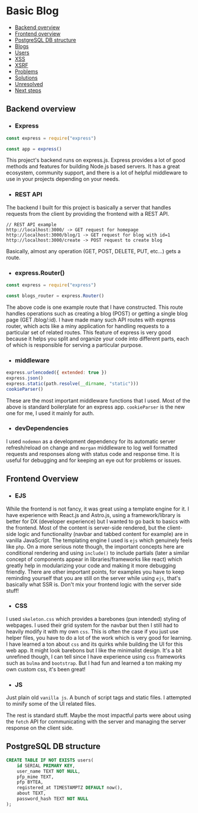# Basic Blog

- [Backend overview](#backend-overview)
- [Frontend overview](#frontend-overview)
- [PostgreSQL DB structure]()
- [Blogs]()
- [Users]()
- [XSS]()
- [XSRF]()
- [Problems]()
- [Solutions]()
- [Unresolved]()
- [Next steps]()

## Backend overview
- ### Express

```js
const express = require("express")

const app = express()
```
This project's backend runs on express.js. Express provides a lot of good methods and features for building Node.js based servers. It has a great ecosystem, community support, and there is a lot of helpful middleware to use in your projects depending on your needs. 

- ### REST API
The backend I built for this project is basically a server that handles requests from the client by providing the frontend with a REST API.

```
// REST API example
http://localhost:3000/ -> GET request for homepage
http://localhost:3000/blog/1 -> GET request for blog with id=1
http://localhost:3000/create -> POST request to create blog
```
Basically, almost any operation (GET, POST, DELETE, PUT, etc...) gets a route.

- ### express.Router()
```js
const express = require("express")

const blogs_router = express.Router()
```

The above code is one example route that I have constructed. This route handles operations such as creating a blog (POST) or getting a single blog page (GET /blog/:id). I have made many such API routes with express router, which acts like a miny application for handling requests to a particular set of related routes. This feature of express is very good because it helps you split and organize your code into different parts, each of which is responsible for serving a particular purpose.

- ### middleware
```js
express.urlencoded({ extended: true })
express.json()
express.static(path.resolve(__dirname, "static")))
cookieParser()
```
These are the most important middleware functions that I used. Most of the above is standard boilerplate for an express app. `cookieParser` is the new one for me, I used it mainly for auth.

- ### devDependencies
I used `nodemon` as a development dependency for its automatic server refresh/reload on change and `morgan` middleware to log well formatted requests and responses along with status code and response time. It is useful for debugging and for keeping an eye out for problems or issues.

## Frontend Overview

- ### EJS
While the frontend is not fancy, it was great using a template engine for it. I have experience with React.js and Astro.js, using a framework/library is better for DX (developer experience) but I wanted to go back to basics with the frontend. Most of the content is server-side rendered, but the client-side logic and functionality (navbar and tabbed content for example) are in vanilla JavaScript. The templating engine I used is `ejs` which genuinely feels like `php`. On a more serious note though, the important concepts here are conditional rendering and using `include()` to include partials (later a similar concept of components appear in libraries/frameworks like react) which greatly help in modularizing your code and making it more debugging friendly. There are other important points, for examples you have to keep reminding yourself that you are still on the server while using `ejs`, that's basically what SSR is. Don't mix your frontend logic with the server side stuff!

- ### CSS

I used `skeleton.css` which provides a barebones (pun intended) styling of webpages. I used their grid system for the navbar but then I still had to heavily modify it with my own `css`. This is often the case if you just use helper files, you have to do a lot of the work which is very good for learning. I have learned a ton about `css` and its quirks while building the UI for this web app. It might look barebons but I like the minimalist design. It's a bit unrefined though, I can tell since I have experience using `css` frameworks such as `bulma` and `bootstrap`. But I had fun and learned a ton making my own custom css, it's been great!

- ### JS
Just plain old `vanilla js`. A bunch of script tags and static files. I attempted to minify some of the UI related files.

The rest is standard stuff. Maybe the most impactful parts were about using the `fetch` API for communicating with the server and managing the server response on the client side.

## PostgreSQL DB structure

```SQL
CREATE TABLE IF NOT EXISTS users(
    id SERIAL PRIMARY KEY,
    user_name TEXT NOT NULL,
    pfp_mime TEXT,
    pfp BYTEA,
    registered_at TIMESTAMPTZ DEFAULT now(),
    about TEXT,
    password_hash TEXT NOT NULL
);
```


